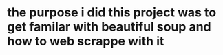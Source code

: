 # the purpose i did this project was to get familar with beautiful soup and how to web scrappe with it 
